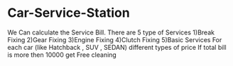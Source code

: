 # Car-Service-Station


We Can calculate the Service Bill.
There are 5 type of Services
1)Break Fixing
2)Gear Fixing
3)Engine Fixing 
4)Clutch Fixing
5)Basic Services
For each car (like Hatchback , SUV , SEDAN) different types of price 
If total bill is more then 10000 get Free cleaning 

